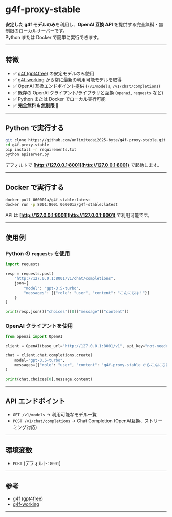 # g4f-proxy-stable

**安定した g4f モデルのみ**を利用し、**OpenAI 互換 API** を提供する完全無料・無制限のローカルサーバーです。  
Python または Docker で簡単に実行できます。

---

## 特徴

* ✅ [g4f (gpt4free)](https://github.com/xtekky/gpt4free) の安定モデルのみ使用  
* ✅ [g4f-working](https://raw.githubusercontent.com/maruf009sultan/g4f-working/refs/heads/main/working/working_results.txt) から常に最新の利用可能モデルを取得  
* ✅ OpenAI 互換エンドポイント提供 (`/v1/models`, `/v1/chat/completions`)  
* ✅ 既存の OpenAI クライアント/ライブラリと互換 (`openai`, `requests` など)  
* ✅ Python または Docker でローカル実行可能  
* ✅ **完全無料 & 無制限** 🚀  

---

## Python で実行する

```bash
git clone https://github.com/unlimitedai2025-byte/g4f-proxy-stable.git
cd g4f-proxy-stable
pip install -r requirements.txt
python apiserver.py
````

デフォルトで **[http://127.0.0.1:8001](http://127.0.0.1:8001)** で起動します。

---

## Docker で実行する

```bash
docker pull 060001a/g4f-stable:latest
docker run -p 8001:8001 060001a/g4f-stable:latest
```

API は **[http://127.0.0.1:8001](http://127.0.0.1:8001)** で利用可能です。

---

## 使用例

### Python の `requests` を使用

```python
import requests

resp = requests.post(
    "http://127.0.0.1:8001/v1/chat/completions",
    json={
        "model": "gpt-3.5-turbo",
        "messages": [{"role": "user", "content": "こんにちは！"}]
    }
)

print(resp.json()["choices"][0]["message"]["content"])
```

### OpenAI クライアントを使用

```python
from openai import OpenAI

client = OpenAI(base_url="http://127.0.0.1:8001/v1", api_key="not-needed")

chat = client.chat.completions.create(
    model="gpt-3.5-turbo",
    messages=[{"role": "user", "content": "g4f-proxy-stable からこんにちは！"}]
)

print(chat.choices[0].message.content)
```

---

## API エンドポイント

* `GET /v1/models` → 利用可能なモデル一覧
* `POST /v1/chat/completions` → Chat Completion (OpenAI互換、ストリーミング対応)

---

## 環境変数

* `PORT` (デフォルト: `8001`)

---

## 参考

* [g4f (gpt4free)](https://github.com/xtekky/gpt4free)
* [g4f-working](https://github.com/maruf009sultan/g4f-working)

---
